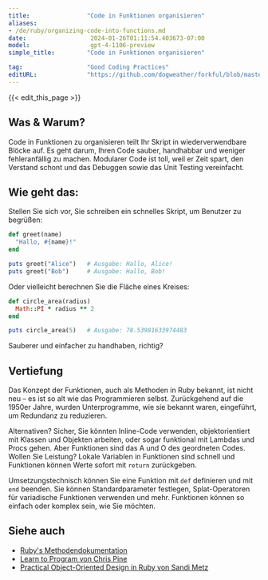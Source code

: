 ```yaml
---
title:                "Code in Funktionen organisieren"
aliases:
- /de/ruby/organizing-code-into-functions.md
date:                  2024-01-26T01:11:54.403673-07:00
model:                 gpt-4-1106-preview
simple_title:         "Code in Funktionen organisieren"

tag:                  "Good Coding Practices"
editURL:              "https://github.com/dogweather/forkful/blob/master/content/de/ruby/organizing-code-into-functions.md"
---
```


{{< edit_this_page >}}

## Was & Warum?
Code in Funktionen zu organisieren teilt Ihr Skript in wiederverwendbare Blöcke auf. Es geht darum, Ihren Code sauber, handhabbar und weniger fehleranfällig zu machen. Modularer Code ist toll, weil er Zeit spart, den Verstand schont und das Debuggen sowie das Unit Testing vereinfacht.

## Wie geht das:
Stellen Sie sich vor, Sie schreiben ein schnelles Skript, um Benutzer zu begrüßen:

```Ruby
def greet(name)
  "Hallo, #{name}!"
end

puts greet("Alice")   # Ausgabe: Hallo, Alice!
puts greet("Bob")     # Ausgabe: Hallo, Bob!
```

Oder vielleicht berechnen Sie die Fläche eines Kreises:

```Ruby
def circle_area(radius)
  Math::PI * radius ** 2
end

puts circle_area(5)   # Ausgabe: 78.53981633974483
```

Sauberer und einfacher zu handhaben, richtig?

## Vertiefung
Das Konzept der Funktionen, auch als Methoden in Ruby bekannt, ist nicht neu – es ist so alt wie das Programmieren selbst. Zurückgehend auf die 1950er Jahre, wurden Unterprogramme, wie sie bekannt waren, eingeführt, um Redundanz zu reduzieren.

Alternativen? Sicher, Sie könnten Inline-Code verwenden, objektorientiert mit Klassen und Objekten arbeiten, oder sogar funktional mit Lambdas und Procs gehen. Aber Funktionen sind das A und O des geordneten Codes. Wollen Sie Leistung? Lokale Variablen in Funktionen sind schnell und Funktionen können Werte sofort mit `return` zurückgeben.

Umsetzungstechnisch können Sie eine Funktion mit `def` definieren und mit `end` beenden. Sie können Standardparameter festlegen, Splat-Operatoren für variadische Funktionen verwenden und mehr. Funktionen können so einfach oder komplex sein, wie Sie möchten.

## Siehe auch
- [Ruby's Methodendokumentation](https://ruby-doc.org/core-2.7.0/Method.html)
- [Learn to Program von Chris Pine](https://pine.fm/LearnToProgram/)
- [Practical Object-Oriented Design in Ruby von Sandi Metz](https://www.poodr.com/)
